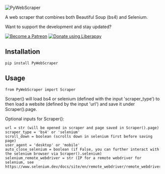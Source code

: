 ![PyWebScraper](https://raw.githubusercontent.com/marcoEDU/PyWebScraper/master/images/headerimage.jpg "PyWebScraper")

A web scraper that combines both Beautiful Soup (bs4) and Selenium.

Want to support the development and stay updated?

<a href="https://www.patreon.com/bePatron?u=24983231"><img alt="Become a Patreon" src="https://raw.githubusercontent.com/marcoEDU/PyWebScraper/master/images/patreon_button.svg"></a> <a href="https://liberapay.com/glowingkitty/donate"><img alt="Donate using Liberapay" src="https://liberapay.com/assets/widgets/donate.svg"></a>



## Installation

```
pip install PyWebScraper
```

## Usage

```
from PyWebScraper import Scraper
```

Scraper() will load bs4 or selenium (defined with the input 'scraper_type') to then load a website (defined by the input 'url') and save it under Scraper().page.

Optional inputs for Scraper():
```
url = str (will be opened in scraper and page saved in Scraper().page)
scraper_type = 'bs4' or 'selenium'
scroll_down = boolean (scrolls down in selenium first before saving page)
user_agent = 'desktop' or 'mobile'
auto_close_selenium = boolean (if False, you can further interact with the selenium browser via Scraper().selenium)
selenium_remote_webdriver = str (IP for a remote webdriver for selenium, see https://www.selenium.dev/docs/site/en/remote_webdriver/remote_webdriver_client/)
```

